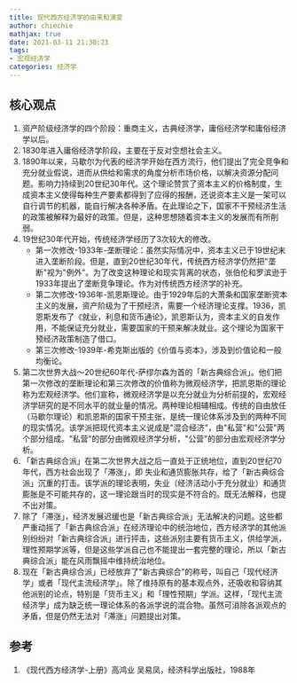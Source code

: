 ```yaml
---
title: 现代西方经济学的由来和演变
author: chiechie
mathjax: true
date: 2021-03-11 21:30:23
tags:
- 宏观经济学
categories: 经济学
---
```


## 核心观点

1. 资产阶级经济学的四个阶段：重商主义，古典经济学，庸俗经济学和庸俗经济学以后。
2. 1830年进入庸俗经济学阶段，主要在于反对空想社会主义。
3. 1890年以来，马歇尔为代表的经济学开始在西方流行，他们提出了完全竞争和充分就业假说，进而从供给和需求的角度分析市场价格，以解决资源分配问题。影响力持续到20世纪30年代。这个理论赞赏了资本主义的价格制度，生成资本主义使得每种生产要素都得到了应得的报酬，还说资本主义是一架可以自行调节的机器，能自行解决各种矛盾。在此理论之下，国家不干预经济生活的政策被解释为最好的政策。但是，这种思想随着资本主义的发展而有所削弱。
4. 19世纪30年代开始，传统经济学经历了3次较大的修改。
	- 第一次修改-1933年-垄断理论：虽然实际情况中，资本主义已于19世纪末进入垄断阶段。但是，直到20世纪30年代，传统西方经济学仍然把"垄断"视为"例外"。为了改变这种理论和现实背离的状态，张伯伦和罗滨逊于1933年提出了垄断竞争理论。作为对传统西方经济学的补充。
	- 第二次修改-1936年-凯恩斯理论。由于1929年后的大萧条和国家垄断资本主义的发展，资产阶级为了干预经济，需要一个经济理论支撑。1936，凯恩斯发布了《就业，利息和货币通论》，凯恩斯认为，资本主义的自发作用，不能保证充分就业，需要国家的干预来解决就业。这个理论为国家干预经济政策制造了借口。
	- 第三次修改-1939年-希克斯出版的《价值与资本》，涉及到价值论和一般均衡论。
5. 第二次世界大战～20世纪60年代-萨缪尔森为首的「新古典综合派」。他们把第一次修改的垄断理论和第三次修改的价值称为微观经济学，把凯恩斯的理论称为宏观经济学。他们宣称，微观经济学是以充分就业为分析前提的，宏观经济学研究的是不同水平的就业量的情况。两种理论相辅相成。传统的自由放任（马歇尔理论）和凯恩斯的国家干预主张，是统一理论体系涉及到的两种不同的现实情况。该学派把现代资本主义说成是"混合经济"，由"私营"和"公营"两个部分组成。"私营"的部分由微观经济学分析，"公营"的部分由宏观经济学分析。
6. 「新古典综合派」在第二次世界大战之后一直处于正统地位，直到20世纪70年代，西方社会出现了「滞涨」，即 失业和通货膨胀共存，给了「新古典综合派」沉重的打击。该学派的理论表明，失业（经济活动小于充分就业）和通货膨胀是不可能共存的，这一理论跟当时的现实是不符合的。既无法解释，也提不出对策。
7. 除了「滞涨」，经济发展迟缓也是「新古典综合派」无法解决的问题。这些都严重动摇了「新古典综合派」在经济理论中的统治地位，西方经济学的其他派别纷纷对「新古典综合派」进行抨击，这些派别主要有货币主义，供给学派，理性预期学派等，但是这些学派自己也不能提出一套完整的理论，所以「新古典综合派」能在风雨飘摇中维持统治地位。
8. 现在「新古典综合派」已经放弃了"新古典综合"的称号，叫自己「现代经济学」或者「现代主流经济学」。除了维持原有的基本观点外，还吸收和容纳其他派别的论点，特别是「货币主义」和「理性预期」学派。这样，「现代主流经济学」成为缺乏统一理论体系的各派学说的混合物。虽然可消除各派观点的矛盾，但是仍然无法对「滞涨」问题提出对策。
   

## 参考

1. 《现代西方经济学-上册》高鸿业 吴易凤，经济科学出版社，1988年